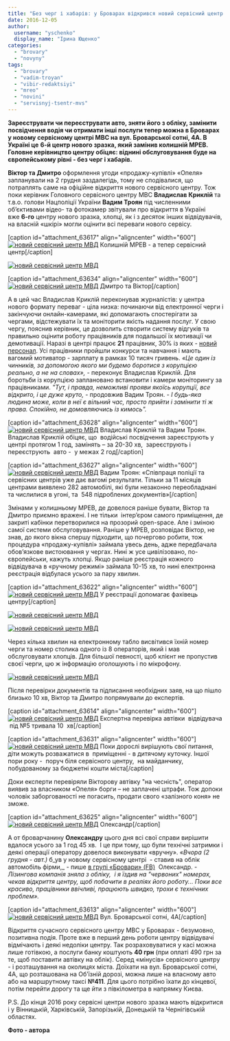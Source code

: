 ```yaml
---
title: "Без черг і хабарів: у Броварах відкрився новий сервісний центр МВС"
date: 2016-12-05
author: 
  username: "yschenko"
  display_name: "Ірина Ющенко"
categories: 
  - "brovary"
  - "novyny"
tags: 
  - "brovary"
  - "vadim-troyan"
  - "vibir-redaktsiyi"
  - "mreo"
  - "novini"
  - "servisnyj-tsentr-mvs"
---
```


**Зареєструвати чи переєструвати авто, зняти його з обліку, замінити посвідчення водія чи отримати інші послуги тепер можна в Броварах у новому сервісному центрі МВС на вул. Броварської сотні, 4А. В Україні це** **6-й центр нового зразка, який замінив колишній МРЕВ.** **Головне керівництво центру обіцяє: віднині обслуговування буде на європейському рівні - без черг і хабарів.**

**Віктор та Дмитро** оформлення угоди «продажу-купівлі» «Опеля» запланували на 2 грудня заздалегідь, тому не сподівалися, що потраплять саме на офіційне відкриття нового сервісного центру. Тож поки керівник Головного сервісного центру МВС **Владислав Криклій** та т.в.о. голови Нацполіції України **Вадим Троян** під численними об’єктивами відео- та фотокамер звітували про відкриття в Україні вже **6-го** центру нового зразка, хлопці, як і з десяток інших відвідувачів, на власній «шкірі» могли оцінити всі переваги нового сервісу.

\[caption id="attachment\_63617" align="aligncenter" width="600"\][![новий сервісний центр МВД](https://mpz.brovary.org/wp-content/uploads/2016/12/5.jpg)](https://mpz.brovary.org/wp-content/uploads/2016/12/5.jpg) Колишній МРЕВ - а тепер сервісний центр\[/caption\]

[![новий сервісний центр МВД](https://mpz.brovary.org/wp-content/uploads/2016/12/9.jpg)](https://mpz.brovary.org/wp-content/uploads/2016/12/9.jpg)

\[caption id="attachment\_63634" align="aligncenter" width="600"\][![новий сервісний центр МВД](https://mpz.brovary.org/wp-content/uploads/2016/12/24.bmp)](https://mpz.brovary.org/wp-content/uploads/2016/12/24.bmp) Дмитро та Віктор\[/caption\]

А в цей час Владислав Криклій переконував журналістів: у центра нового формату переваг - ціла низка: починаючи від електронної черги і закінчуючи онлайн-камерами, які допомагають спостерігати за чергами, відстежувати їх та моніторити якість надання послуг. У свою чергу, пояснив керівник, це дозволить створити систему відгуків та правильно оцінити роботу працівників для подальшої їх мотивації чи демотивації. Наразі в центрі працює **21** працівник, 30% із яких - [новий персонал](https://mpz.brovary.org/zayavky-pryjmayut-24-lypnya-abo-yak-staty-derzhsluzhbovtsem-servisnogo-tsentru-mvs-u-brovarah/). Усі працівники пройшли конкурси та навчання і мають вагомий мотиватор - зарплату в рамках 10 тисяч гривень. _«Це один із чинників, за допомогою якого ми будемо боротися з корупцією реально, а не на словах»,_ - переконує Владислав Криклій. Для боротьби із корупцією заплановано встановити і камери моніторингу за працівниками. _"Тут, і правда, неможливі прояви якоїсь корупції, все відкрито, і це дуже круто,_ - продовжив Вадим Троян. - _І будь-яка людина може, коли в неї є вільний час, просто прийти і замінити ті ж права. Спокійно, не домовляючись із кимось"._

\[caption id="attachment\_63628" align="aligncenter" width="600"\][![новий сервісний центр МВД](https://mpz.brovary.org/wp-content/uploads/2016/12/18.jpg)](https://mpz.brovary.org/wp-content/uploads/2016/12/18.jpg) Владислав Криклій та Вадим Троян. Владислав Криклій обіцяє, що  водійські посвідчення зареєструють у центрі протягом 1 год, замінять – за 20-30 хв,  зареєструють і переєструють  авто -  у межах 2 год\[/caption\]

\[caption id="attachment\_63627" align="aligncenter" width="600"\][![новий сервісний центр МВД](https://mpz.brovary.org/wp-content/uploads/2016/12/17.jpg)](https://mpz.brovary.org/wp-content/uploads/2016/12/17.jpg) Вадим Троян: «Співпраця поліції та сервісних центрів уже дає вагомі результати. Тільки за 11 місяців центрами виявлено 282 автомобілі, які були незаконно переобладнані та числилися в угоні, та  548 підроблених документів»\[/caption\]

Змінами у колишньому МРЕВ, де довелося раніше бувати, Віктор та Дмитро приємно вражені. І не тільки  інтер’єром самого приміщення, де закриті кабінки перетворилися на прозорий open-space. Але і зміною самої системи обслуговування. Раніше у МРЕВ, розповідає Віктор, не знав, до якого вікна спершу підходити, що почергово робити, тож процедура «продажу-купівлі» займала увесь день, адже передбачала обов’язкове вистоювання у чергах. Нині ж усе цивілізовано, по-європейськи, кажуть хлопці. Якщо раніше реєстрація кожного відвідувача в «ручному режимі» займала 10-15 хв, то нині електронна реєстрація відбулася усього за пару хвилин.

\[caption id="attachment\_63622" align="aligncenter" width="600"\][![новий сервісний центр МВД](https://mpz.brovary.org/wp-content/uploads/2016/12/11.jpg)](https://mpz.brovary.org/wp-content/uploads/2016/12/11.jpg) У реєстрації допомагає фахівець центру\[/caption\]

[![новий сервісний центр МВД](https://mpz.brovary.org/wp-content/uploads/2016/12/6.jpg)](https://mpz.brovary.org/wp-content/uploads/2016/12/6.jpg)

[![новий сервісний центр МВД](https://mpz.brovary.org/wp-content/uploads/2016/12/13.jpg)](https://mpz.brovary.org/wp-content/uploads/2016/12/13.jpg)

Через кілька хвилин на електронному табло висвітився їхній номер черги та номер столика одного із 8 операторів, який і мав обслуговувати хлопців. Для більшої певності, щоб клієнт не пропустив своєї черги, цю ж інформацію оголошують і по мікрофону.

[![новий сервісний центр МВД](https://mpz.brovary.org/wp-content/uploads/2016/12/10.jpg)](https://mpz.brovary.org/wp-content/uploads/2016/12/10.jpg)

Після перевірки документів та підписання необхідних заяв, на що пішло близько 10 хв, Віктор та Дмитро попрямували до експертів.

\[caption id="attachment\_63614" align="aligncenter" width="600"\][![новий сервісний центр МВД](https://mpz.brovary.org/wp-content/uploads/2016/12/2.jpg)](https://mpz.brovary.org/wp-content/uploads/2016/12/2.jpg) Експертна перевірка автівки  відвідувача  під №5 тривала 10  хв\[/caption\]

\[caption id="attachment\_63631" align="aligncenter" width="600"\][![новий сервісний центр МВД](https://mpz.brovary.org/wp-content/uploads/2016/12/21.jpg)](https://mpz.brovary.org/wp-content/uploads/2016/12/21.jpg) Поки дорослі вирішують свої питання, діти можуть розважатися в  приміщенні - в дитячому куточку. Іншої пори року -  поруч біля сервісного центру,  на майданчику, побудованому за бюджетні кошти міста\[/caption\]

Доки експерти перевіряли Вікторову автівку "на чесність", оператор виявив за власником «Опеля» борги – не заплачені штрафи. Тож допоки чоловік заборгованості не погасить, продати свого «залізного коня» не зможе.

\[caption id="attachment\_63625" align="aligncenter" width="600"\][![новий сервісний центр МВД](https://mpz.brovary.org/wp-content/uploads/2016/12/15.jpg)](https://mpz.brovary.org/wp-content/uploads/2016/12/15.jpg) Олександр\[/caption\]

А от броварчанину **Олександру** цього дня всі свої справи вирішити вдалося усього за 1 год 45 хв.  І це при тому, що були технічні затримки і деякі операції оператору довелося виконувати «вручну». «_Вчора (2 грудня - авт.)_ б_ув у новому сервісному центрі  - ставив на облік автомобіль фірми,_ - пише [в групі «Бровари» (FB)](http://www.facebook.com/groups/brovary/permalink/1444980778865217/)  Олександр. - _Лізингова компанія зняла з обліку,  і я їздив на "червоних" номерах, чекав відкриття центру, щоб побачити в реаліях його роботу... Поки все красиво, працівники ввічливі, працюють швидко, трохи є технічних проблем»._

\[caption id="attachment\_63613" align="aligncenter" width="600"\][![новий сервісний центр МВД](https://mpz.brovary.org/wp-content/uploads/2016/12/1.jpg)](https://mpz.brovary.org/wp-content/uploads/2016/12/1.jpg) Вул. Броварської сотні, 4А\[/caption\]

Відкриття сучасного сервісного центру МВС у Броварах - безумовно, позитивна подія. Проте вже в перший день роботи центру відвідувачі відмічають і деякі недоліки центру. Так розраховуватися у касі можна лише готівкою, а послуги банку коштують **40 грн** (при оплаті 490 грн за те, щоб поставити автівку на облік). Серед «мінусів» сервісного центру - і розташування на околицях міста. Доїхати на вул. Броварської сотні, 4А, що розташована на Об’їзній дорозі, можна лише на власному авто або на маршрутному таксі **№411**. Для цього потрібно їхати до кінцевої, потім перейти дорогу та ще йти з півкілометра в напрямку Києва.

P.S. До кінця 2016 року сервісні центри нового зразка мають відкритися і у Вінницькій, Харківській, Запорізькій, Донецькій та Чернігівській областях.

**‎Фото - автора**
